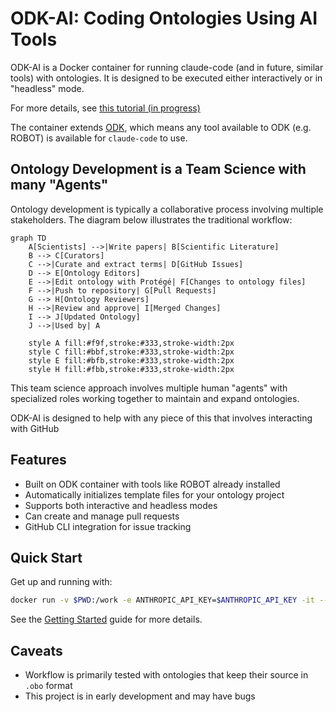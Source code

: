 # ODK-AI: Coding Ontologies Using AI Tools

ODK-AI is a Docker container for running claude-code (and in future, similar tools) with ontologies.
It is designed to be executed either interactively or in "headless" mode.

For more details, see [this tutorial (in progress)](https://docs.google.com/presentation/d/1_ciRsRqs0hDtjcFBwZ9UhQhiQ3tlB_dOfQVEp5QR8LU/edit?slide=id.g24560ef6bb7_0_84#slide=id.g24560ef6bb7_0_84)

The container extends [ODK](https://github.com/INCATools/ontology-development-kit/), which means any tool available to ODK (e.g. ROBOT) is available for `claude-code` to use.

## Ontology Development is a Team Science with many "Agents"

Ontology development is typically a collaborative process involving multiple stakeholders. The diagram below illustrates the traditional workflow:

```mermaid
graph TD
    A[Scientists] -->|Write papers| B[Scientific Literature]
    B --> C[Curators]
    C -->|Curate and extract terms| D[GitHub Issues]
    D --> E[Ontology Editors]
    E -->|Edit ontology with Protégé| F[Changes to ontology files]
    F -->|Push to repository| G[Pull Requests]
    G --> H[Ontology Reviewers]
    H -->|Review and approve| I[Merged Changes]
    I --> J[Updated Ontology]
    J -->|Used by| A
    
    style A fill:#f9f,stroke:#333,stroke-width:2px
    style C fill:#bbf,stroke:#333,stroke-width:2px
    style E fill:#bfb,stroke:#333,stroke-width:2px
    style H fill:#fbb,stroke:#333,stroke-width:2px
```

This team science approach involves multiple human "agents" with specialized roles working together to maintain and expand ontologies.

ODK-AI is designed to help with any piece of this that involves interacting with GitHub

## Features

- Built on ODK container with tools like ROBOT already installed
- Automatically initializes template files for your ontology project
- Supports both interactive and headless modes 
- Can create and manage pull requests
- GitHub CLI integration for issue tracking

## Quick Start

Get up and running with:

```bash
docker run -v $PWD:/work -e ANTHROPIC_API_KEY=$ANTHROPIC_API_KEY -it --rm cmungall/odk-ai:latest
```

See the [Getting Started](getting-started.md) guide for more details.

## Caveats

* Workflow is primarily tested with ontologies that keep their source in `.obo` format
* This project is in early development and may have bugs

